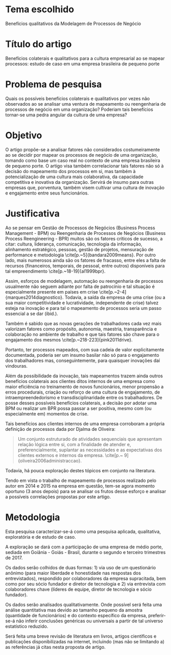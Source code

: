 # Tema escolhido

Benefícios qualitativos da Modelagem de Processos de Negócio

# Título do artigo

Benefícios colaterais e qualitativos para a cultura empresarial ao se mapear processos: estudo de caso em uma empresa brasileira de pequeno porte

# Problema de pesquisa

Quais os possíveis benefícios colaterais e qualitativos por vezes não observados ao se analisar uma ventura de mapeamento ou reengenharia de processos de negócio em uma organização? Poderiam tais benefícios tornar-se uma pedra angular da cultura de uma empresa?

# Objetivo

O artigo propõe-se a analisar fatores não considerados costumeiramente ao se decidir por mapear os processos de negócio de uma organização, tomando como base um caso real no contexto de uma empresa brasileira de pequeno porte. O artigo visa também correlacionar tais fatores não só à decisão do mapeamento dos processos em si, mas também à potencialização de uma cultura mais colaborativa, da capacidade competitiva e inovativa da organização. Servirá de insumo para outras empresas que, porventura, também visem cultivar uma cultura de inovação e engajamento entre seus funcionários.

# Justificativa

Ao se pensar em Gestão de Processos de Negócios (Business Process Management - BPM) ou Reengenharia de Processos de Negócios (Business Process Reengineering - BPR) muitos são os fatores críticos de sucesso, a citar: cultura, liderança, comunicação, tecnologia da informação, alinhamento estratégico, pessoas, gestão de projetos, mensuração de performance e metodologia \cite[p.~5]{bandara2009means}. Por outro lado, mais numerosos ainda são os fatores de fracasso, entre eles a falta de recursos (financeiros, temporais, de pessoal, entre outros) disponíveis para tal empreendimento \cite[p.~18-19]{al1999bpr}.

Assim, esforços de modelagem, automação ou reengenharia de processos usualmente não seguem adiante por falta de patrocínio e tal situação é especialmente presente em países em crise \cite[p.~2-4]{marques2014diagnostico}. Todavia, a saída da empresa de uma crise (ou a sua maior competitividade e lucratividade, independente de crise) talvez esteja na inovação e para tal o mapeamento de processos seria um passo essencial a se dar (ibid.).

Também é sabido que as novas gerações de trabalhadores cada vez mais valorizam fatores como propósito, autonomia, maestria, transparência e colaboração no ambiente de trabalho e que tais fatores são chave para o engajamento dos mesmos \cite[p.~218-223]{pink2011drive}.

Portanto, ter processos mapeados, com sua cadeia de valor explicitamente documentada, poderia ser um insumo basilar não só para o engajamento dos trabalhadores mas, conseguintemente, para quaisquer inovações daí vindouras.

Além da possibilidade da inovação, tais mapeamentos trazem ainda outros benefícios colaterais aos clientes ditos internos de uma empresa como maior eficiência no treinamento de novos funcionários, menor propensão a erros procedurais, criação ou reforço de uma cultura de engajamento, de intraempreendedorismo e transdisciplinaridade entre os trabalhadores. De posse desses possíveis benefícios colaterais, a decisão por adotar uma BPM ou realizar um BPR possa passar a ser positiva, mesmo com (ou especialmente em) momentos de crise.

Tais benefícios aos clientes internos de uma empresa corroboram a própria definição de processos dada por Djalma de Oliveira:

> Um conjunto estruturado de atividades sequenciais que apresentam relação lógica entre si, com a finalidade de atender e, preferencialmente, suplantar as necessidades e as expectativas dos clientes externos e internos da empresa. \cite[p.~ 9]{oliveira2006administraccao}.

Todavia, há pouca exploração destes tópicos em conjunto na literatura.

Tendo em vista o trabalho de mapeamento de processos realizado pelo autor em 2014 e 2015 na empresa em questão, tem-se agora momento oportuno (3 anos depois) para se analisar os frutos desse esforço e analisar a possíveis correlações propostas por este artigo.

# Metodologia

Esta pesquisa caracterizar-se-á como uma pesquisa aplicada, qualitativa, exploratória e de estudo de caso.

A exploração se dará com a participação de uma empresa de médio porte, sediada em Goiânia - Goiás - Brasil, durante o segundo e terceiro trimestres de 2017.

Os dados serão colhidos de duas formas: 1) via uso de um questionário anônimo (para maior liberdade e honestidade nas respostas dos entrevistados), respondido por colaboradores da empresa supracitada, bem como por seu sócio fundador e diretor de tecnologia e 2) via entrevista com colaboradores chave (líderes de equipe, diretor de tecnologia e sócio fundador).

Os dados serão analisados qualitativamente. Onde possível será feita uma análise quantitativa mas devido ao tamanho pequeno da amostra (quantidade de funcionários) e do contexto específico da empresa, preferir-se-á não inferir conclusões genéricas ou universais a partir de tal universo estatístico reduzido.

Será feita uma breve revisão de literatura em livros, artigos científicos e publicações disponibilizadas na internet, incluindo (mas não se limitando a) as referências já citas nesta proposta de artigo.
